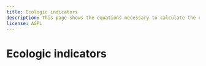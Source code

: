 ```yaml
---
title: Ecologic indicators
description: This page shows the equations necessary to calculate the coefficient to convert the (sub-)sectoral energy mix to improvement action energy mix.
license: AGPL
---
```


<!--
© 2023 Fraunhofer-Gesellschaft e.V., München

SPDX-License-Identifier: AGPL-3.0-or-later
-->

Ecologic indicators
===

